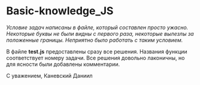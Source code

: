 # Basic-knowledge_JS
*Условие задач написаны в файле, который составлен просто ужасно. Некоторые буквы не были видны с первого раза, некоторые вылезлы за положенные границы. Неприятно было работать с таким условием.*

В файле **test.js** предоставлены сразу все решения. Названия функции соответствует номеру задачи. Все решения довольно лаконичны, но для ясности были добавлены комментарии. 

С уважением, Каневский Даниил
